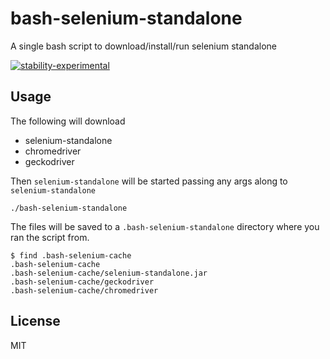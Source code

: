 # bash-selenium-standalone
A single bash script to download/install/run selenium standalone

[![stability-experimental](https://img.shields.io/badge/stability-experimental-orange.svg)][stability]

[stability]:   https://github.com/orangemug/stability-badges#experimental


## Usage
The following will download

 - selenium-standalone
 - chromedriver
 - geckodriver

Then `selenium-standalone` will be started passing any args along to `selenium-standalone`

```
./bash-selenium-standalone
```

The files will be saved to a `.bash-selenium-standalone` directory where you ran the script from.

```
$ find .bash-selenium-cache
.bash-selenium-cache
.bash-selenium-cache/selenium-standalone.jar
.bash-selenium-cache/geckodriver
.bash-selenium-cache/chromedriver
```

## License
MIT
